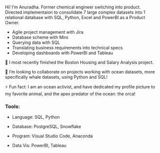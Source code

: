Hi! I'm Anuradha. Former chemical engineer switching into product. Directed implementaion to consolidate 7 large complex datasets into 1 relational database with SQL, Python, Excel and PowerBI as a Product Owner.
* Agile project management with Jira
* Database scheme with Miro
* Querying data with SQL
* Translating business requirements into technical specs
* Developing dashboards with PowerBI and Tableau

🌱 I most recently finished the Boston Housing and Salary Analysis project.

👯 I’m looking to collaborate on projects working with ocean datasets, more specifically whale datasets, using Python and SQL!

⚡ Fun fact: I am an ocean activist, and have dedicated my profile picture to my favorite animal, and the apex predator of the ocean: the orca! 

### Tools:
* Language: SQL, Python

* Database: PostgreSQL, Snowflake

* Program: Visual Studio Code, Anaconda

* Data Vis: PowerBI, Tableau
